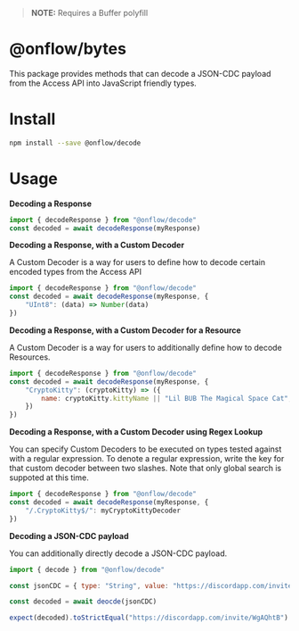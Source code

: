 > **NOTE:** Requires a Buffer polyfill

# @onflow/bytes
This package provides methods that can decode a JSON-CDC payload from the Access API into JavaScript friendly types.

# Install

```bash
npm install --save @onflow/decode
```

# Usage

**Decoding a Response**

```javascript
import { decodeResponse } from "@onflow/decode"
const decoded = await decodeResponse(myResponse)
```

**Decoding a Response, with a Custom Decoder**

A Custom Decoder is a way for users to define how to decode certain encoded types from the Access API

```javascript
import { decodeResponse } from "@onflow/decode"
const decoded = await decodeResponse(myResponse, {
    "UInt8": (data) => Number(data)
})
```

**Decoding a Response, with a Custom Decoder for a Resource**

A Custom Decoder is a way for users to additionally define how to decode Resources.

```javascript
import { decodeResponse } from "@onflow/decode"
const decoded = await decodeResponse(myResponse, {
    "CryptoKitty": (cryptoKitty) => ({
        name: cryptoKitty.kittyName || "Lil BUB The Magical Space Cat",
    })
})
```

**Decoding a Response, with a Custom Decoder using Regex Lookup**

You can specify Custom Decoders to be executed on types tested against with a regular expression.
To denote a regular expression, write the key for that custom decoder between two slashes. Note that
only global search is suppoted at this time.

```javascript
import { decodeResponse } from "@onflow/decode"
const decoded = await decodeResponse(myResponse, {
    "/.CryptoKitty$/": myCryptoKittyDecoder
})
```

**Decoding a JSON-CDC payload**

You can additionally directly decode a JSON-CDC payload.

```javascript
import { decode } from "@onflow/decode"

const jsonCDC = { type: "String", value: "https://discordapp.com/invite/WgAQhtB" }

const decoded = await deocde(jsonCDC)

expect(decoded).toStrictEqual("https://discordapp.com/invite/WgAQhtB")
```

